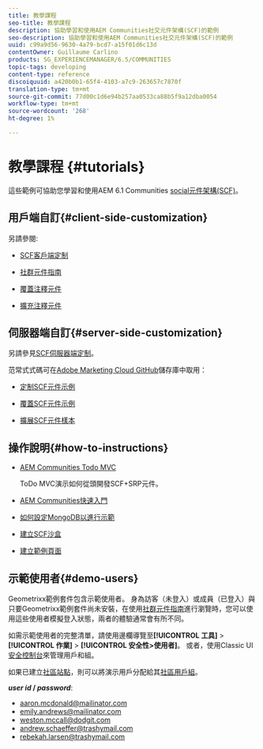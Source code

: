 ```yaml
---
title: 教學課程
seo-title: 教學課程
description: 協助學習和使用AEM Communities社交元件架構(SCF)的範例
seo-description: 協助學習和使用AEM Communities社交元件架構(SCF)的範例
uuid: c99a9d56-9630-4a79-bcd7-a15f01d6c13d
contentOwner: Guillaume Carlino
products: SG_EXPERIENCEMANAGER/6.5/COMMUNITIES
topic-tags: developing
content-type: reference
discoiquuid: a420b0b1-65f4-4103-a7c9-263657c7870f
translation-type: tm+mt
source-git-commit: 77d00c1d6e94b257aa0533ca88b5f9a12dba0054
workflow-type: tm+mt
source-wordcount: '268'
ht-degree: 1%

---
```



# 教學課程 {#tutorials}

這些範例可協助您學習和使用AEM 6.1 Communities [social元件架構(SCF)](scf.md)。

## 用戶端自訂{#client-side-customization}

另請參閱:

* [SCF客戶端定制](client-customize.md)

* [社群元件指南](components-guide.md)

* [覆蓋注釋元件](overlay-comments.md)

* [擴充注釋元件](extend-comments.md)

## 伺服器端自訂{#server-side-customization}

另請參見[SCF伺服器端定制](server-customize.md)。

范常式式碼可在[Adobe Marketing Cloud GitHub](https://github.com/Adobe-Marketing-Cloud)儲存庫中取用：

* [定制SCF元件示例](https://github.com/Adobe-Marketing-Cloud/aem-scf-sample-components-customize)

* [覆蓋SCF元件示例](https://github.com/Adobe-Marketing-Cloud/aem-scf-sample-components-overlay)

* [擴展SCF元件樣本](https://github.com/Adobe-Marketing-Cloud/aem-scf-sample-components-extension)

## 操作說明{#how-to-instructions}

* [AEM Communities Todo MVC](https://github.com/Adobe-Marketing-Cloud/aem-communities-todomvc-sample)

   ToDo MVC演示如何從頭開發SCF+SRP元件。

* [AEM Communities快速入門](getting-started.md)

* [如何設定MongoDB以進行示範](demo-mongo.md)

* [建立SCF沙盒](an-scf-sandbox.md)

* [建立範例頁面](create-sample-page.md)

## 示範使用者{#demo-users}

Geometrixx範例套件包含示範使用者。 身為訪客（未登入）或成員（已登入）與只要Geometrixx範例套件尚未安裝，在使用[社群元件指南](components-guide.md)進行瀏覽時，您可以使用這些使用者模擬登入狀態，兩者的體驗通常會有所不同。

如需示範使用者的完整清單，請使用邊欄導覽至&#x200B;**[!UICONTROL 工具]** > **[!UICONTROL 作業]** > **[!UICONTROL 安全性>使用者]**。 或者，使用Classic UI [安全控制台](http://localhost:4502/useradmin)來管理用戶和組。

如果已建立[社區站點](getting-started.md)，則可以將演示用戶分配給其[社區用戶組](users.md)。

***user id* /  *password***:

* aaron.mcdonald@mailinator.com
* emily.andrews@mailinator.com
* weston.mccall@dodgit.com
* andrew.schaeffer@trashymail.com
* rebekah.larsen@trashymail.com
